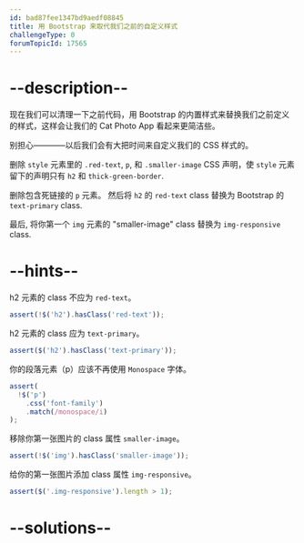 ```yaml
---
id: bad87fee1347bd9aedf08845
title: 用 Bootstrap 来取代我们之前的自定义样式
challengeType: 0
forumTopicId: 17565
---
```


# --description--

现在我们可以清理一下之前代码，用 Bootstrap 的内置样式来替换我们之前定义的样式，这样会让我们的 Cat Photo App 看起来更简洁些。

别担心————以后我们会有大把时间来自定义我们的 CSS 样式的。

删除 `style` 元素里的 `.red-text`, `p`, 和 `.smaller-image` CSS 声明，使 `style` 元素留下的声明只有 `h2` 和 `thick-green-border`.

删除包含死链接的 `p` 元素。 然后将 `h2` 的 `red-text` class 替换为 Bootstrap 的 `text-primary` class.

最后, 将你第一个 `img` 元素的 "smaller-image" class 替换为 `img-responsive` class.

# --hints--

h2 元素的 class 不应为 `red-text`。

```js
assert(!$('h2').hasClass('red-text'));
```

h2 元素的 class 应为 `text-primary`。

```js
assert($('h2').hasClass('text-primary'));
```

你的段落元素（p）应该不再使用 `Monospace` 字体。

```js
assert(
  !$('p')
    .css('font-family')
    .match(/monospace/i)
);
```

移除你第一张图片的 class 属性 `smaller-image`。

```js
assert(!$('img').hasClass('smaller-image'));
```

给你的第一张图片添加 class 属性 `img-responsive`。

```js
assert($('.img-responsive').length > 1);
```

# --solutions--

